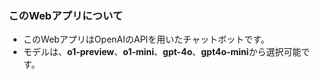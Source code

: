 ### このWebアプリについて
- このWebアプリはOpenAIのAPIを用いたチャットボットです。
- モデルは、**o1-preview**、**o1-mini**、**gpt-4o**、**gpt4o-mini**から選択可能です。
